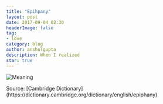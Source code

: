 ```yaml
---
title: "Epihpany"
layout: post
date: 2017-09-04 02:30
headerImage: false
tag:
- love
category: blog
author: anshulgupta
description: When I realized
star: true
---
```


![Meaning]({site.link}/assets/images/epiphany-001.png)
<figcaption class="caption">Source: [Cambridge Dictionary](https://dictionary.cambridge.org/dictionary/english/epiphany)</figcaption>

